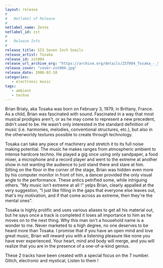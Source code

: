 ```yaml
---
layout: release
#
#   Netlabel of Release
#
netlabel_name: Zeste
netlabel_id: zst
#
#   Release Info
#
release_title: SIS Seven Inch Snails
release_artist: Tosaka
release_id: zst004
release_url_archive_org: "https://archive.org/details/ZST004_Tosaka_-_SIS_Seven_Inch_Snails"
release_cover: "cover-zst004.jpg"
release_date: 2006-02-10
categories:
   - electronic music
tags:
   - ambient
   - techno
---
```

Brian Brialy, aka Tosaka was born on February 3, 1979, in Brittany, France. As a child, Brian was fascinated with sound. Fascinated in a way that most musical prodigies aren't, or as he may come to represent a new precedent, didn't used to be. He wasn't only interested in the standard definition of music (i.e. harmonies, melodies, conventional structures, etc.), but also in the otherworldy textures possible to create through technology.

Tosaka can take any piece of machinery and stretch it to its full noise making potential. The music he makes ranges from atmospheric ambient to intense hardcore techno. He played a gig once using only sandpaper, a food mixer, a microphone and a record player and went to the extreme at another show in not wanting the audience to just stand there and stare at him. Sitting on the floor in the corner of the stage, Brian was hidden even more by his computer monitor in front of him, a dancer provided the only visual angle to the performance. These antics petrified some, while intriguing others. "My music isn't extreme at all !" yelps Brian, clearly appalled at the very suggestion, "I just like filling in the gaps that everyone else leaves out, that's my motivation, and if that come across as extreme, then they're the mental ones".

Tosaka is highly prolific and uses various aliases to get all his material out, but he says once a track is completed it loses all importance to him as he moves on to the next thing. Why this man isn't a household name is a wonder to me. Never marketed to a high degree, no one deserves to be heard more than Tosaka. I promise that if you have an open mind and love great music, Brian will reward you with a listening pleasure like none you have ever experienced. Your heart, mind and body will merge, and you will realize that you are in the presence of a one-of-a-kind genius.

These 2 tracks have been created with a special focus on the 7 number. Glitch, electronic and mystical, Listen to them !
